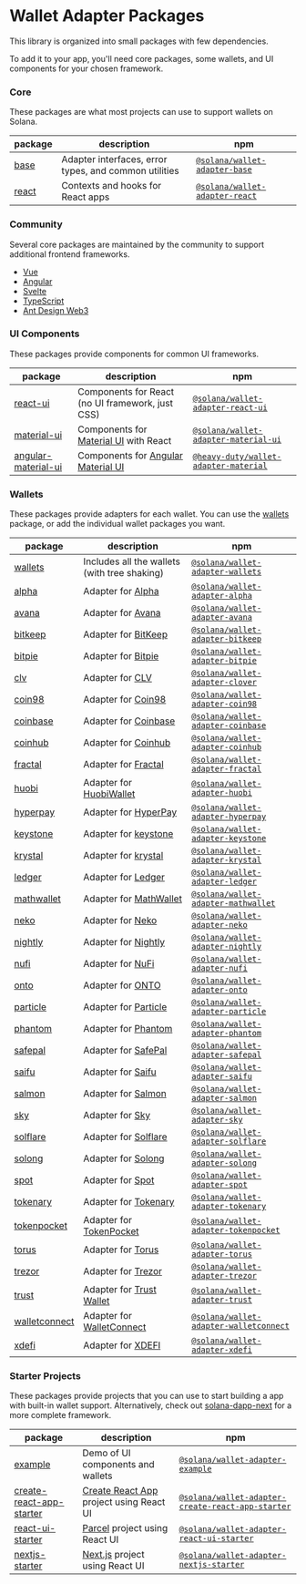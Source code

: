 # Wallet Adapter Packages

This library is organized into small packages with few dependencies.

To add it to your app, you'll need core packages, some wallets, and UI components for your chosen framework.

### Core
These packages are what most projects can use to support wallets on Solana.

| package                                                                                | description                                           | npm                                                                                      |
|----------------------------------------------------------------------------------------|-------------------------------------------------------|------------------------------------------------------------------------------------------|
| [base](https://github.com/solana-labs/wallet-adapter/tree/master/packages/core/base)   | Adapter interfaces, error types, and common utilities | [`@solana/wallet-adapter-base`](https://npmjs.com/package/@solana/wallet-adapter-base)   |
| [react](https://github.com/solana-labs/wallet-adapter/tree/master/packages/core/react) | Contexts and hooks for React apps                     | [`@solana/wallet-adapter-react`](https://npmjs.com/package/@solana/wallet-adapter-react) |

### Community
Several core packages are maintained by the community to support additional frontend frameworks.

- [Vue](https://github.com/lorisleiva/solana-wallets-vue)
- [Angular](https://github.com/heavy-duty/platform/tree/master/libs/wallet-adapter)
- [Svelte](https://github.com/aztemi/svelte-on-solana-wallet-adapter)
- [TypeScript](https://github.com/ronanyeah/solana-connect)
- [Ant Design Web3](https://web3.ant.design/components/solana)

### UI Components
These packages provide components for common UI frameworks.

| package                                                                                                   | description                                                        | npm                                                                                                        |
|-----------------------------------------------------------------------------------------------------------|--------------------------------------------------------------------|------------------------------------------------------------------------------------------------------------|
| [react-ui](https://github.com/solana-labs/wallet-adapter/tree/master/packages/ui/react-ui)                | Components for React (no UI framework, just CSS)                   | [`@solana/wallet-adapter-react-ui`](https://npmjs.com/package/@solana/wallet-adapter-react-ui)             |
| [material-ui](https://github.com/solana-labs/wallet-adapter/tree/master/packages/ui/material-ui)          | Components for [Material UI](https://material-ui.com) with React   | [`@solana/wallet-adapter-material-ui`](https://npmjs.com/package/@solana/wallet-adapter-material-ui)       |
| [angular-material-ui](https://github.com/heavy-duty/platform/tree/master/libs/wallet-adapter/ui/material) | Components for [Angular Material UI](https://material.angular.io/) | [`@heavy-duty/wallet-adapter-material`](https://www.npmjs.com/package/@heavy-duty/wallet-adapter-material) |

### Wallets
These packages provide adapters for each wallet.
You can use the [wallets](https://github.com/solana-labs/wallet-adapter/tree/master/packages/wallets/wallets) package, or add the individual wallet packages you want.

| package                                                                                                   | description                                                     | npm                                                                                                      |
|-----------------------------------------------------------------------------------------------------------|-----------------------------------------------------------------|----------------------------------------------------------------------------------------------------------|
| [wallets](https://github.com/solana-labs/wallet-adapter/tree/master/packages/wallets/wallets)             | Includes all the wallets (with tree shaking)                    | [`@solana/wallet-adapter-wallets`](https://npmjs.com/package/@solana/wallet-adapter-wallets)             |
| [alpha](https://github.com/solana-labs/wallet-adapter/tree/master/packages/wallets/alpha)                 | Adapter for [Alpha](https://github.com/alphabatem/alpha-wallet) | [`@solana/wallet-adapter-alpha`](https://npmjs.com/package/@solana/wallet-adapter-alpha)                 |
| [avana](https://github.com/solana-labs/wallet-adapter/tree/master/packages/wallets/avana)                 | Adapter for [Avana](https://www.avanawallet.com)                | [`@solana/wallet-adapter-avana`](https://npmjs.com/package/@solana/wallet-adapter-avana)                 |
| [bitkeep](https://github.com/solana-labs/wallet-adapter/tree/master/packages/wallets/bitkeep)             | Adapter for [BitKeep](https://bitkeep.com)                      | [`@solana/wallet-adapter-bitkeep`](https://npmjs.com/package/@solana/wallet-adapter-bitkeep)             |
| [bitpie](https://github.com/solana-labs/wallet-adapter/tree/master/packages/wallets/bitpie)               | Adapter for [Bitpie](https://bitpie.com)                        | [`@solana/wallet-adapter-bitpie`](https://npmjs.com/package/@solana/wallet-adapter-bitpie)               |
| [clv](https://github.com/solana-labs/wallet-adapter/tree/master/packages/wallets/clover)                  | Adapter for [CLV](https://clv.org)                              | [`@solana/wallet-adapter-clover`](https://npmjs.com/package/@solana/wallet-adapter-clover)               |
| [coin98](https://github.com/solana-labs/wallet-adapter/tree/master/packages/wallets/coin98)               | Adapter for [Coin98](https://coin98.com)                        | [`@solana/wallet-adapter-coin98`](https://npmjs.com/package/@solana/wallet-adapter-coin98)               |
| [coinbase](https://github.com/solana-labs/wallet-adapter/tree/master/packages/wallets/coinbase)           | Adapter for [Coinbase](https://www.coinbase.com)                | [`@solana/wallet-adapter-coinbase`](https://npmjs.com/package/@solana/wallet-adapter-coinbase)           |
| [coinhub](https://github.com/solana-labs/wallet-adapter/tree/master/packages/wallets/coinhub)             | Adapter for [Coinhub](https://coinhub.org)                      | [`@solana/wallet-adapter-coinhub`](https://npmjs.com/package/@solana/wallet-adapter-coinhub)             |
| [fractal](https://github.com/solana-labs/wallet-adapter/tree/master/packages/wallets/fractal)             | Adapter for [Fractal](https://fractal.is)                       | [`@solana/wallet-adapter-fractal`](https://npmjs.com/package/@solana/wallet-adapter-fractal)             |
| [huobi](https://github.com/solana-labs/wallet-adapter/tree/master/packages/wallets/huobi)                 | Adapter for [HuobiWallet](https://www.huobiwallet.io)           | [`@solana/wallet-adapter-huobi`](https://npmjs.com/package/@solana/wallet-adapter-huobi)                 |
| [hyperpay](https://github.com/solana-labs/wallet-adapter/tree/master/packages/wallets/hyperpay)           | Adapter for [HyperPay](https://hyperpay.io)                     | [`@solana/wallet-adapter-hyperpay`](https://npmjs.com/package/@solana/wallet-adapter-hyperpay)           |
| [keystone](https://github.com/solana-labs/wallet-adapter/tree/master/packages/wallets/keystone)           | Adapter for [keystone](https://keyst.one)                       | [`@solana/wallet-adapter-keystone`](https://npmjs.com/package/@solana/wallet-adapter-keystone)           |
| [krystal](https://github.com/solana-labs/wallet-adapter/tree/master/packages/wallets/krystal)             | Adapter for [krystal](https://krystal.app)                      | [`@solana/wallet-adapter-krystal`](https://npmjs.com/package/@solana/wallet-adapter-krystal)             |
| [ledger](https://github.com/solana-labs/wallet-adapter/tree/master/packages/wallets/ledger)               | Adapter for [Ledger](https://ledger.com)                        | [`@solana/wallet-adapter-ledger`](https://npmjs.com/package/@solana/wallet-adapter-ledger)               |
| [mathwallet](https://github.com/solana-labs/wallet-adapter/tree/master/packages/wallets/mathwallet)       | Adapter for [MathWallet](https://mathwallet.org)                | [`@solana/wallet-adapter-mathwallet`](https://npmjs.com/package/@solana/wallet-adapter-mathwallet)       |
| [neko](https://github.com/solana-labs/wallet-adapter/tree/master/packages/wallets/neko)                   | Adapter for [Neko](https://nekowallet.com)                      | [`@solana/wallet-adapter-neko`](https://npmjs.com/package/@solana/wallet-adapter-neko)                   |
| [nightly](https://github.com/solana-labs/wallet-adapter/tree/master/packages/wallets/nightly)             | Adapter for [Nightly](https://nightly.app)                      | [`@solana/wallet-adapter-nightly`](https://npmjs.com/package/@solana/wallet-adapter-nightly)             |
| [nufi](https://github.com/solana-labs/wallet-adapter/tree/master/packages/wallets/nufi)                   | Adapter for [NuFi](https://nu.fi)                               | [`@solana/wallet-adapter-nufi`](https://npmjs.com/package/@solana/wallet-adapter-nufi)                   |
| [onto](https://github.com/solana-labs/wallet-adapter/tree/master/packages/wallets/onto)                   | Adapter for [ONTO](https://onto.app)                            | [`@solana/wallet-adapter-onto`](https://npmjs.com/package/@solana/wallet-adapter-onto)                   |
| [particle](https://github.com/solana-labs/wallet-adapter/tree/master/packages/wallets/particle)           | Adapter for [Particle](https://particle.network)                | [`@solana/wallet-adapter-particle`](https://npmjs.com/package/@solana/wallet-adapter-particle)           |
| [phantom](https://github.com/solana-labs/wallet-adapter/tree/master/packages/wallets/phantom)             | Adapter for [Phantom](https://phantom.app)                      | [`@solana/wallet-adapter-phantom`](https://npmjs.com/package/@solana/wallet-adapter-phantom)             |
| [safepal](https://github.com/solana-labs/wallet-adapter/tree/master/packages/wallets/safepal)             | Adapter for [SafePal](https://safepal.io)                       | [`@solana/wallet-adapter-safepal`](https://npmjs.com/package/@solana/wallet-adapter-safepal)             |
| [saifu](https://github.com/solana-labs/wallet-adapter/tree/master/packages/wallets/saifu)                 | Adapter for [Saifu](https://saifuwallet.com)                    | [`@solana/wallet-adapter-saifu`](https://npmjs.com/package/@solana/wallet-adapter-safepal)               |
| [salmon](https://github.com/solana-labs/wallet-adapter/tree/master/packages/wallets/salmon)               | Adapter for [Salmon](https://www.salmonwallet.io)               | [`@solana/wallet-adapter-salmon`](https://npmjs.com/package/@solana/wallet-adapter-salmon)               |
| [sky](https://github.com/solana-labs/wallet-adapter/tree/master/packages/wallets/sky)                     | Adapter for [Sky](https://getsky.app)                           | [`@solana/wallet-adapter-sky`](https://npmjs.com/package/@solana/wallet-adapter-sky)                     |
| [solflare](https://github.com/solana-labs/wallet-adapter/tree/master/packages/wallets/solflare)           | Adapter for [Solflare](https://solflare.com)                    | [`@solana/wallet-adapter-solflare`](https://npmjs.com/package/@solana/wallet-adapter-solflare)           |
| [solong](https://github.com/solana-labs/wallet-adapter/tree/master/packages/wallets/solong)               | Adapter for [Solong](https://solongwallet.io)                   | [`@solana/wallet-adapter-solong`](https://npmjs.com/package/@solana/wallet-adapter-solong)               |
| [spot](https://github.com/solana-labs/wallet-adapter/tree/master/packages/wallets/spot)                   | Adapter for [Spot](https://spot-wallet.com)                     | [`@solana/wallet-adapter-spot`](https://npmjs.com/package/@solana/wallet-adapter-spot)                   |
| [tokenary](https://github.com/solana-labs/wallet-adapter/tree/master/packages/wallets/tokenary)           | Adapter for [Tokenary](https://tokenary.io)                     | [`@solana/wallet-adapter-tokenary`](https://npmjs.com/package/@solana/wallet-adapter-tokenary)           |
| [tokenpocket](https://github.com/solana-labs/wallet-adapter/tree/master/packages/wallets/tokenpocket)     | Adapter for [TokenPocket](https://tokenpocket.pro)              | [`@solana/wallet-adapter-tokenpocket`](https://npmjs.com/package/@solana/wallet-adapter-tokenpocket)     |
| [torus](https://github.com/solana-labs/wallet-adapter/tree/master/packages/wallets/torus)                 | Adapter for [Torus](https://tor.us)                             | [`@solana/wallet-adapter-torus`](https://npmjs.com/package/@solana/wallet-adapter-torus)                 |
| [trezor](https://github.com/solana-labs/wallet-adapter/tree/master/packages/wallets/trezor)               | Adapter for [Trezor](https://trezor.io)                         | [`@solana/wallet-adapter-trezor`](https://npmjs.com/package/@solana/wallet-adapter-trezor)                |
| [trust](https://github.com/solana-labs/wallet-adapter/tree/master/packages/wallets/trust)                 | Adapter for [Trust Wallet](https://trustwallet.com)             | [`@solana/wallet-adapter-trust`](https://npmjs.com/package/@solana/wallet-adapter-trust)                 |
| [walletconnect](https://github.com/solana-labs/wallet-adapter/tree/master/packages/wallets/walletconnect) | Adapter for [WalletConnect](https://walletconnect.com)          | [`@solana/wallet-adapter-walletconnect`](https://npmjs.com/package/@solana/wallet-adapter-walletconnect) |
| [xdefi](https://github.com/solana-labs/wallet-adapter/tree/master/packages/wallets/xdefi)                 | Adapter for [XDEFI](https://xdefi.io)                           | [`@solana/wallet-adapter-xdefi`](https://npmjs.com/package/@solana/wallet-adapter-xdefi)                 |

### Starter Projects
These packages provide projects that you can use to start building a app with built-in wallet support.
Alternatively, check out [solana-dapp-next](https://github.com/lisenmayben/solana-dapp-next) for a more complete framework.

| package                                                                                                                         | description                                                             | npm                                                                                                                            |
|---------------------------------------------------------------------------------------------------------------------------------|-------------------------------------------------------------------------|--------------------------------------------------------------------------------------------------------------------------------|
| [example](https://github.com/solana-labs/wallet-adapter/tree/master/packages/starter/example)                                   | Demo of UI components and wallets                                       | [`@solana/wallet-adapter-example`](https://npmjs.com/package/@solana/wallet-adapter-example)                                   |
| [create-react-app-starter](https://github.com/solana-labs/wallet-adapter/tree/master/packages/starter/create-react-app-starter) | [Create React App](https://create-react-app.dev) project using React UI | [`@solana/wallet-adapter-create-react-app-starter`](https://npmjs.com/package/@solana/wallet-adapter-create-react-app-starter) |
| [react-ui-starter](https://github.com/solana-labs/wallet-adapter/tree/master/packages/starter/react-ui-starter)                 | [Parcel](https://parceljs.org) project using React UI                   | [`@solana/wallet-adapter-react-ui-starter`](https://npmjs.com/package/@solana/wallet-adapter-react-ui-starter)                 |
| [nextjs-starter](https://github.com/solana-labs/wallet-adapter/tree/master/packages/starter/nextjs-starter)                     | [Next.js](https://nextjs.org) project using React UI                    | [`@solana/wallet-adapter-nextjs-starter`](https://npmjs.com/package/@solana/wallet-adapter-nextjs-starter)                     |
